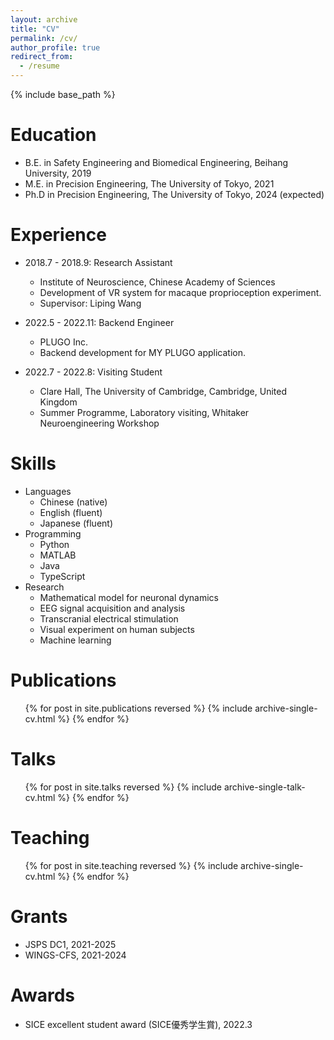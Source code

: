 ```yaml
---
layout: archive
title: "CV"
permalink: /cv/
author_profile: true
redirect_from:
  - /resume
---
```


{% include base_path %}

Education
======
* B.E. in Safety Engineering and Biomedical Engineering, Beihang University, 2019
* M.E. in Precision Engineering, The University of Tokyo, 2021
* Ph.D in Precision Engineering, The University of Tokyo, 2024 (expected)

Experience
======
* 2018.7 - 2018.9: Research Assistant
  * Institute of Neuroscience, Chinese Academy of Sciences
  * Development of VR system for macaque proprioception experiment.
  * Supervisor: Liping Wang

* 2022.5 - 2022.11: Backend Engineer
  * PLUGO Inc.
  * Backend development for MY PLUGO application.

* 2022.7 - 2022.8: Visiting Student
  * Clare Hall, The University of Cambridge, Cambridge, United Kingdom
  * Summer Programme, Laboratory visiting, Whitaker Neuroengineering Workshop


  
Skills
======
* Languages
  * Chinese (native)
  * English (fluent)
  * Japanese (fluent)
* Programming
  * Python
  * MATLAB
  * Java
  * TypeScript
* Research
  * Mathematical model for neuronal dynamics
  * EEG signal acquisition and analysis
  * Transcranial electrical stimulation
  * Visual experiment on human subjects
  * Machine learning

Publications
======
  <ul>{% for post in site.publications reversed %}
    {% include archive-single-cv.html %}
  {% endfor %}</ul>
  
Talks
======
  <ul>{% for post in site.talks reversed %}
    {% include archive-single-talk-cv.html  %}
  {% endfor %}</ul>
  
Teaching
======
  <ul>{% for post in site.teaching reversed %}
    {% include archive-single-cv.html %}
  {% endfor %}</ul>
  
Grants
======
* JSPS DC1, 2021-2025
* WINGS-CFS, 2021-2024

Awards
======
* SICE excellent student award (SICE優秀学生賞), 2022.3